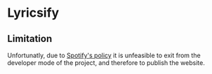 # Lyricsify
## Limitation
Unfortunatly, due to [Spotify's policy](https://developer.spotify.com/policy#iii-some-prohibited-applications) it is unfeasible to exit from the developer mode of the project, and therefore to publish the website.
